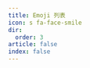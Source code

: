 ```yaml
---
title: Emoji 列表
icon: s fa-face-smile
dir:
  order: 3
article: false
index: false
---
```


<AutoCatalog />